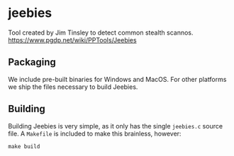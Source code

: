 # jeebies

Tool created by Jim Tinsley to detect common stealth scannos.
https://www.pgdp.net/wiki/PPTools/Jeebies

## Packaging

We include pre-built binaries for Windows and MacOS. For other platforms we
ship the files necessary to build Jeebies.

## Building

Building Jeebies is very simple, as it only has the single `jeebies.c` source
file. A `Makefile` is included to make this brainless, however:

```
make build
```
